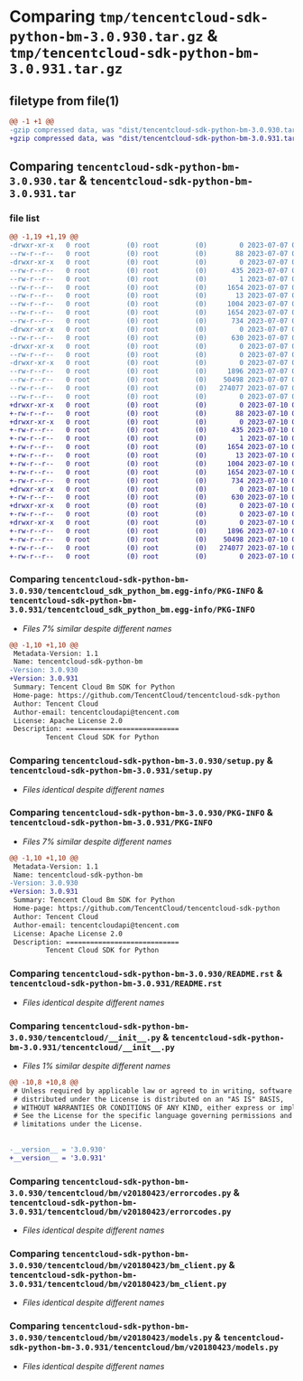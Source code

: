 # Comparing `tmp/tencentcloud-sdk-python-bm-3.0.930.tar.gz` & `tmp/tencentcloud-sdk-python-bm-3.0.931.tar.gz`

## filetype from file(1)

```diff
@@ -1 +1 @@
-gzip compressed data, was "dist/tencentcloud-sdk-python-bm-3.0.930.tar", last modified: Fri Jul  7 00:17:04 2023, max compression
+gzip compressed data, was "dist/tencentcloud-sdk-python-bm-3.0.931.tar", last modified: Mon Jul 10 00:31:03 2023, max compression
```

## Comparing `tencentcloud-sdk-python-bm-3.0.930.tar` & `tencentcloud-sdk-python-bm-3.0.931.tar`

### file list

```diff
@@ -1,19 +1,19 @@
-drwxr-xr-x   0 root         (0) root         (0)        0 2023-07-07 00:17:04.000000 tencentcloud-sdk-python-bm-3.0.930/
--rw-r--r--   0 root         (0) root         (0)       88 2023-07-07 00:17:04.000000 tencentcloud-sdk-python-bm-3.0.930/setup.cfg
-drwxr-xr-x   0 root         (0) root         (0)        0 2023-07-07 00:17:04.000000 tencentcloud-sdk-python-bm-3.0.930/tencentcloud_sdk_python_bm.egg-info/
--rw-r--r--   0 root         (0) root         (0)      435 2023-07-07 00:17:04.000000 tencentcloud-sdk-python-bm-3.0.930/tencentcloud_sdk_python_bm.egg-info/SOURCES.txt
--rw-r--r--   0 root         (0) root         (0)        1 2023-07-07 00:17:04.000000 tencentcloud-sdk-python-bm-3.0.930/tencentcloud_sdk_python_bm.egg-info/dependency_links.txt
--rw-r--r--   0 root         (0) root         (0)     1654 2023-07-07 00:17:04.000000 tencentcloud-sdk-python-bm-3.0.930/tencentcloud_sdk_python_bm.egg-info/PKG-INFO
--rw-r--r--   0 root         (0) root         (0)       13 2023-07-07 00:17:04.000000 tencentcloud-sdk-python-bm-3.0.930/tencentcloud_sdk_python_bm.egg-info/top_level.txt
--rw-r--r--   0 root         (0) root         (0)     1004 2023-07-07 00:17:04.000000 tencentcloud-sdk-python-bm-3.0.930/setup.py
--rw-r--r--   0 root         (0) root         (0)     1654 2023-07-07 00:17:04.000000 tencentcloud-sdk-python-bm-3.0.930/PKG-INFO
--rw-r--r--   0 root         (0) root         (0)      734 2023-07-07 00:17:04.000000 tencentcloud-sdk-python-bm-3.0.930/README.rst
-drwxr-xr-x   0 root         (0) root         (0)        0 2023-07-07 00:17:04.000000 tencentcloud-sdk-python-bm-3.0.930/tencentcloud/
--rw-r--r--   0 root         (0) root         (0)      630 2023-07-07 00:17:04.000000 tencentcloud-sdk-python-bm-3.0.930/tencentcloud/__init__.py
-drwxr-xr-x   0 root         (0) root         (0)        0 2023-07-07 00:17:04.000000 tencentcloud-sdk-python-bm-3.0.930/tencentcloud/bm/
--rw-r--r--   0 root         (0) root         (0)        0 2023-07-07 00:17:04.000000 tencentcloud-sdk-python-bm-3.0.930/tencentcloud/bm/__init__.py
-drwxr-xr-x   0 root         (0) root         (0)        0 2023-07-07 00:17:04.000000 tencentcloud-sdk-python-bm-3.0.930/tencentcloud/bm/v20180423/
--rw-r--r--   0 root         (0) root         (0)     1896 2023-07-07 00:17:04.000000 tencentcloud-sdk-python-bm-3.0.930/tencentcloud/bm/v20180423/errorcodes.py
--rw-r--r--   0 root         (0) root         (0)    50498 2023-07-07 00:17:04.000000 tencentcloud-sdk-python-bm-3.0.930/tencentcloud/bm/v20180423/bm_client.py
--rw-r--r--   0 root         (0) root         (0)   274077 2023-07-07 00:17:04.000000 tencentcloud-sdk-python-bm-3.0.930/tencentcloud/bm/v20180423/models.py
--rw-r--r--   0 root         (0) root         (0)        0 2023-07-07 00:17:04.000000 tencentcloud-sdk-python-bm-3.0.930/tencentcloud/bm/v20180423/__init__.py
+drwxr-xr-x   0 root         (0) root         (0)        0 2023-07-10 00:31:03.000000 tencentcloud-sdk-python-bm-3.0.931/
+-rw-r--r--   0 root         (0) root         (0)       88 2023-07-10 00:31:03.000000 tencentcloud-sdk-python-bm-3.0.931/setup.cfg
+drwxr-xr-x   0 root         (0) root         (0)        0 2023-07-10 00:31:03.000000 tencentcloud-sdk-python-bm-3.0.931/tencentcloud_sdk_python_bm.egg-info/
+-rw-r--r--   0 root         (0) root         (0)      435 2023-07-10 00:31:03.000000 tencentcloud-sdk-python-bm-3.0.931/tencentcloud_sdk_python_bm.egg-info/SOURCES.txt
+-rw-r--r--   0 root         (0) root         (0)        1 2023-07-10 00:31:03.000000 tencentcloud-sdk-python-bm-3.0.931/tencentcloud_sdk_python_bm.egg-info/dependency_links.txt
+-rw-r--r--   0 root         (0) root         (0)     1654 2023-07-10 00:31:03.000000 tencentcloud-sdk-python-bm-3.0.931/tencentcloud_sdk_python_bm.egg-info/PKG-INFO
+-rw-r--r--   0 root         (0) root         (0)       13 2023-07-10 00:31:03.000000 tencentcloud-sdk-python-bm-3.0.931/tencentcloud_sdk_python_bm.egg-info/top_level.txt
+-rw-r--r--   0 root         (0) root         (0)     1004 2023-07-10 00:31:03.000000 tencentcloud-sdk-python-bm-3.0.931/setup.py
+-rw-r--r--   0 root         (0) root         (0)     1654 2023-07-10 00:31:03.000000 tencentcloud-sdk-python-bm-3.0.931/PKG-INFO
+-rw-r--r--   0 root         (0) root         (0)      734 2023-07-10 00:31:03.000000 tencentcloud-sdk-python-bm-3.0.931/README.rst
+drwxr-xr-x   0 root         (0) root         (0)        0 2023-07-10 00:31:03.000000 tencentcloud-sdk-python-bm-3.0.931/tencentcloud/
+-rw-r--r--   0 root         (0) root         (0)      630 2023-07-10 00:31:03.000000 tencentcloud-sdk-python-bm-3.0.931/tencentcloud/__init__.py
+drwxr-xr-x   0 root         (0) root         (0)        0 2023-07-10 00:31:03.000000 tencentcloud-sdk-python-bm-3.0.931/tencentcloud/bm/
+-rw-r--r--   0 root         (0) root         (0)        0 2023-07-10 00:31:03.000000 tencentcloud-sdk-python-bm-3.0.931/tencentcloud/bm/__init__.py
+drwxr-xr-x   0 root         (0) root         (0)        0 2023-07-10 00:31:03.000000 tencentcloud-sdk-python-bm-3.0.931/tencentcloud/bm/v20180423/
+-rw-r--r--   0 root         (0) root         (0)     1896 2023-07-10 00:31:03.000000 tencentcloud-sdk-python-bm-3.0.931/tencentcloud/bm/v20180423/errorcodes.py
+-rw-r--r--   0 root         (0) root         (0)    50498 2023-07-10 00:31:03.000000 tencentcloud-sdk-python-bm-3.0.931/tencentcloud/bm/v20180423/bm_client.py
+-rw-r--r--   0 root         (0) root         (0)   274077 2023-07-10 00:31:03.000000 tencentcloud-sdk-python-bm-3.0.931/tencentcloud/bm/v20180423/models.py
+-rw-r--r--   0 root         (0) root         (0)        0 2023-07-10 00:31:03.000000 tencentcloud-sdk-python-bm-3.0.931/tencentcloud/bm/v20180423/__init__.py
```

### Comparing `tencentcloud-sdk-python-bm-3.0.930/tencentcloud_sdk_python_bm.egg-info/PKG-INFO` & `tencentcloud-sdk-python-bm-3.0.931/tencentcloud_sdk_python_bm.egg-info/PKG-INFO`

 * *Files 7% similar despite different names*

```diff
@@ -1,10 +1,10 @@
 Metadata-Version: 1.1
 Name: tencentcloud-sdk-python-bm
-Version: 3.0.930
+Version: 3.0.931
 Summary: Tencent Cloud Bm SDK for Python
 Home-page: https://github.com/TencentCloud/tencentcloud-sdk-python
 Author: Tencent Cloud
 Author-email: tencentcloudapi@tencent.com
 License: Apache License 2.0
 Description: ============================
         Tencent Cloud SDK for Python
```

### Comparing `tencentcloud-sdk-python-bm-3.0.930/setup.py` & `tencentcloud-sdk-python-bm-3.0.931/setup.py`

 * *Files identical despite different names*

### Comparing `tencentcloud-sdk-python-bm-3.0.930/PKG-INFO` & `tencentcloud-sdk-python-bm-3.0.931/PKG-INFO`

 * *Files 7% similar despite different names*

```diff
@@ -1,10 +1,10 @@
 Metadata-Version: 1.1
 Name: tencentcloud-sdk-python-bm
-Version: 3.0.930
+Version: 3.0.931
 Summary: Tencent Cloud Bm SDK for Python
 Home-page: https://github.com/TencentCloud/tencentcloud-sdk-python
 Author: Tencent Cloud
 Author-email: tencentcloudapi@tencent.com
 License: Apache License 2.0
 Description: ============================
         Tencent Cloud SDK for Python
```

### Comparing `tencentcloud-sdk-python-bm-3.0.930/README.rst` & `tencentcloud-sdk-python-bm-3.0.931/README.rst`

 * *Files identical despite different names*

### Comparing `tencentcloud-sdk-python-bm-3.0.930/tencentcloud/__init__.py` & `tencentcloud-sdk-python-bm-3.0.931/tencentcloud/__init__.py`

 * *Files 1% similar despite different names*

```diff
@@ -10,8 +10,8 @@
 # Unless required by applicable law or agreed to in writing, software
 # distributed under the License is distributed on an "AS IS" BASIS,
 # WITHOUT WARRANTIES OR CONDITIONS OF ANY KIND, either express or implied.
 # See the License for the specific language governing permissions and
 # limitations under the License.
 
 
-__version__ = '3.0.930'
+__version__ = '3.0.931'
```

### Comparing `tencentcloud-sdk-python-bm-3.0.930/tencentcloud/bm/v20180423/errorcodes.py` & `tencentcloud-sdk-python-bm-3.0.931/tencentcloud/bm/v20180423/errorcodes.py`

 * *Files identical despite different names*

### Comparing `tencentcloud-sdk-python-bm-3.0.930/tencentcloud/bm/v20180423/bm_client.py` & `tencentcloud-sdk-python-bm-3.0.931/tencentcloud/bm/v20180423/bm_client.py`

 * *Files identical despite different names*

### Comparing `tencentcloud-sdk-python-bm-3.0.930/tencentcloud/bm/v20180423/models.py` & `tencentcloud-sdk-python-bm-3.0.931/tencentcloud/bm/v20180423/models.py`

 * *Files identical despite different names*

